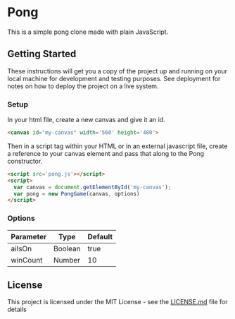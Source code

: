 # Pong

This is a simple pong clone made with plain JavaScript.

## Getting Started

These instructions will get you a copy of the project up and running on your local machine for development and testing purposes. See deployment for notes on how to deploy the project on a live system.

### Setup
In your html file, create a new canvas and give it an id.
```html
<canvas id="my-canvas" width='560' height='480'>
```
Then in a script tag within your HTML or in an external javascript file, create a reference to your canvas element and pass that along to the Pong constructor.

```html
<script src='pong.js'></script>
<script>
  var canvas = document.getElementById('my-canvas');
  var pong = new PongGame(canvas, options)
</script>
```

### Options

| Parameter | Type    | Default |
|-----------|---------|---------|
| aiIsOn    | Boolean | true    |
| winCount  | Number  | 10      |

## License

This project is licensed under the MIT License - see the [LICENSE.md](LICENSE.md) file for details
